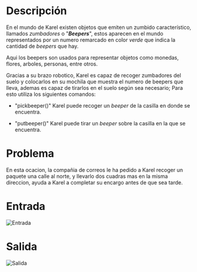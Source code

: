 # Descripción

En el mundo de Karel existen objetos que emiten un zumbido característico, llamados *zumbadores* o "***Beepers***", estos aparecen en el mundo representados por un numero remarcado en color *verde* que indica la cantidad de *beepers* que hay.

Aqui los beepers son usados para representar objetos como monedas, flores, arboles, personas, entre otros.

Gracias a su brazo robotico, Karel es capaz de recoger zumbadores del suelo y colocarlos en su mochila que muestra el numero de beepers que lleva, ademas es capaz de tirarlos en el suelo según sea necesario; Para esto utiliza los siguientes comandos:

 - "pickbeeper()" Karel puede recoger un *beeper*
    de la casilla en donde se encuentra.

 - "putbeeper()" Karel puede tirar un *beeper* sobre la casilla en la que se encuentra.

# Problema

En esta ocacion, la compañia de correos le ha pedido a Karel recoger un paquete una calle al norte, y llevarlo dos cuadras mas en la misma direccion, ayuda a Karel a completar su encargo antes de que sea tarde.

# Entrada

![Entrada](entrada.png)

# Salida

![Salida](salida.png)
